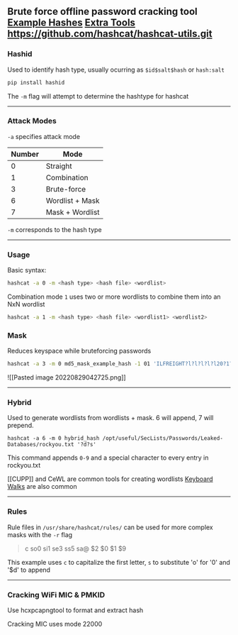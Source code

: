 Brute force offline password cracking tool
[Example Hashes](https://hashcat.net/wiki/doku.php?id=example_hashes)
[Extra Tools](https://github.com/ZerBea/hcxtools)
https://github.com/hashcat/hashcat-utils.git
---
### Hashid
Used to identify hash type, usually ocurring as `$id$salt$hash` or `hash:salt`
```bash
pip install hashid
```
 The `-m` flag will attempt to determine the hashtype for hashcat

---
### Attack Modes

`-a` specifies attack mode

| Number | Mode            |
| ------ | --------------- |
| 0      | Straight        |
| 1      | Combination     |
| 3      | Brute-force     |
| 6      | Wordlist + Mask |
| 7      | Mask + Wordlist |

`-m` corresponds to the hash type

---
### Usage
Basic syntax:
```bash
hashcat -a 0 -m <hash type> <hash file> <wordlist>
```

Combination mode `1` uses two or more wordlists to combine them into an NxN wordlist
```bash
hashcat -a 1 -m <hash type> <hash file> <wordlist1> <wordlist2>
```

### Mask
Reduces keyspace while bruteforcing passwords

```bash
hashcat -a 3 -m 0 md5_mask_example_hash -1 01 'ILFREIGHT?l?l?l?l?l20?1?d'
```

![[Pasted image 20220829042725.png]]

---
### Hybrid
Used to generate wordlists from wordlists + mask. 6 will append, 7 will prepend.

```shell
hashcat -a 6 -m 0 hybrid_hash /opt/useful/SecLists/Passwords/Leaked-Databases/rockyou.txt '?d?s'
```

This command appends `0-9` and a special character to every entry in rockyou.txt

[[CUPP]] and CeWL are common tools for creating wordlists
[Keyboard Walks](https://github.com/hashcat/kwprocessor) are also common

---
### Rules
Rule files in `/usr/share/hashcat/rules/` can be used for more complex masks with the `-r` flag
>c so0 si1 se3 ss5 sa@ $2 $0 $1 $9

This example uses `c` to capitalize the first letter, `s` to substitute 'o' for '0' and '$d' to append


---
### Cracking WiFi MIC & PMKID
Use hcxpcapngtool  to format and extract hash

Cracking MIC uses mode 22000
